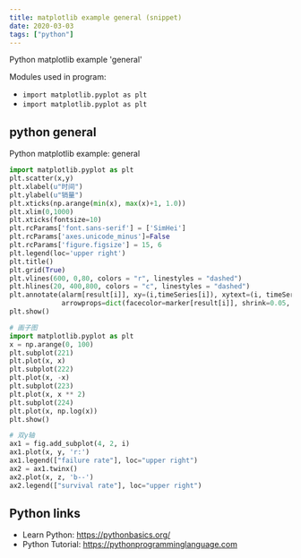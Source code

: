 ```yaml
---
title: matplotlib example general (snippet)
date: 2020-03-03
tags: ["python"]
---
```

Python matplotlib example 'general'


Modules used in program: 
* `import matplotlib.pyplot as plt  `
* `import matplotlib.pyplot as plt`

## python general

Python matplotlib example: general

```python
import matplotlib.pyplot as plt
plt.scatter(x,y)
plt.xlabel(u"时间")
plt.ylabel(u"销量")
plt.xticks(np.arange(min(x), max(x)+1, 1.0))
plt.xlim(0,1000) 
plt.xticks(fontsize=10)
plt.rcParams['font.sans-serif'] = ['SimHei']
plt.rcParams['axes.unicode_minus']=False
plt.rcParams['figure.figsize'] = 15, 6
plt.legend(loc='upper right')
plt.title()
plt.grid(True)
plt.vlines(600, 0,80, colors = "r", linestyles = "dashed")
plt.hlines(20, 400,800, colors = "c", linestyles = "dashed")
plt.annotate(alarm[result[i]], xy=(i,timeSeries[i]), xytext=(i, timeSeries[i]+1),
             arrowprops=dict(facecolor=marker[result[i]], shrink=0.05, arrowstyle='->'))
plt.show()

# 画子图
import matplotlib.pyplot as plt  
x = np.arange(0, 100)  
plt.subplot(221)  
plt.plot(x, x)  
plt.subplot(222)  
plt.plot(x, -x)  
plt.subplot(223)  
plt.plot(x, x ** 2)  
plt.subplot(224)  
plt.plot(x, np.log(x))  
plt.show()

# 双y轴
ax1 = fig.add_subplot(4, 2, i)
ax1.plot(x, y, 'r:')
ax1.legend(["failure rate"], loc="upper right")
ax2 = ax1.twinx()
ax2.plot(x, z, 'b--')
ax2.legend(["survival rate"], loc="upper right")

```

## Python links

- Learn Python: https://pythonbasics.org/
- Python Tutorial: https://pythonprogramminglanguage.com
